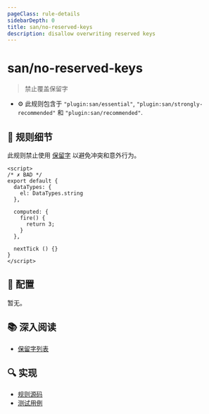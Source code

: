 ```yaml
---
pageClass: rule-details
sidebarDepth: 0
title: san/no-reserved-keys
description: disallow overwriting reserved keys
---
```

# san/no-reserved-keys
> 禁止覆盖保留字

- :gear: 此规则包含于 `"plugin:san/essential"`, `"plugin:san/strongly-recommended"` 和 `"plugin:san/recommended"`.

## :book: 规则细节

此规则禁止使用 [保留字](https://github.com/ecomfe/eslint-plugin-san/blob/master/lib/utils/san-reserved.json) 以避免冲突和意外行为。

<eslint-code-block :rules="{'san/no-reserved-keys': ['error']}">

```vue
<script>
/* ✗ BAD */
export default {
  dataTypes: {
    el: DataTypes.string
  },

  computed: {
    fire() {
      return 3;
    }
  },
  
  nextTick () {}
}
</script>
```

</eslint-code-block>

## :wrench: 配置

暂无。

## :books: 深入阅读

- [保留字列表](https://github.com/ecomfe/eslint-plugin-san/blob/master/lib/utils/san-reserved.json)

## :mag: 实现

- [规则源码](https://github.com/ecomfe/eslint-plugin-san/blob/main/lib/rules/no-reserved-keys.js)
- [测试用例](https://github.com/ecomfe/eslint-plugin-san/tree/main/__tests__/lib/rules/no-reserved-keys.test.js)
